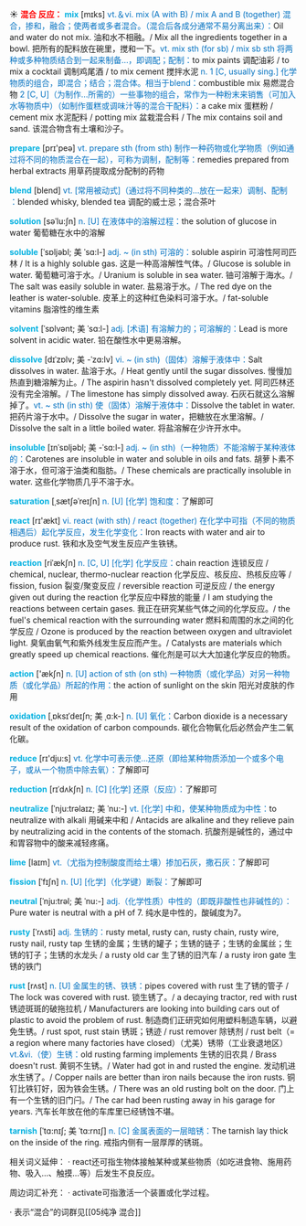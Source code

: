 ☀ <font color="red">**混合 反应：**</font>
<font color="sky blue">**mix**</font> [mɪks] 
<font color="#0070c0">vt.＆vi. mix (A with B) / mix A and B (together) 混合，掺和，融合；使两者或多者混合。（混合后各成分通常不易分离出来）：</font>Oil and water do not mix. 油和水不相融。/ Mix all the ingredients together in a bowl. 把所有的配料放在碗里，搅和一下。<font color="#0070c0">vt. mix sth (for sb) / mix sb sth 将两种或多种物质结合到一起来制备…，即调配；配制：</font>to mix paints 调配油彩 / to mix a cocktail 调制鸡尾酒 / to mix cement 搅拌水泥 <font color="#0070c0">n. 1 [C, usually sing.] 化学物质的组合，即混合；结合；混合体。相当于blend：</font>combustible mix 易燃混合物 <font color="#0070c0">2 [C, U]（为制作…所需的）一些事物的组合，常作为一种粉末来销售（可加入水等物质中）（如制作蛋糕或调味汁等的混合干配料）：</font>a cake mix 蛋糕粉 / cement mix 水泥配料 / potting mix 盆栽混合料 / The mix contains soil and sand. 该混合物含有土壤和沙子。

<font color="sky blue">**prepare**</font> [prɪ'peə] 
<font color="#0070c0">vt. prepare sth (from sth) 制作一种药物或化学物质（例如通过将不同的物质混合在一起），可称为调制，配制等：</font>remedies prepared from herbal extracts 用草药提取成分配制的药物
                     
<font color="sky blue">**blend**</font> [blend]
<font color="#0070c0">vt. [常用被动式]（通过将不同种类的…放在一起来）调制、配制 ：</font>blended whisky, blended tea 调配的威士忌；混合茶叶

<font color="sky blue">**solution**</font> [səˈlu:ʃn]
<font color="#0070c0">n. [U] 在液体中的溶解过程：</font>the solution of glucose in water 葡萄糖在水中的溶解
                
<font color="sky blue">**soluble**</font> [ˈsɒljəbl; 美 ˈsɑ:l-]
<font color="#0070c0">adj. ~ (in sth) 可溶的：</font>soluble aspirin 可溶性阿司匹林 / It is a highly soluble gas. 这是一种高溶解性气体。/ Glucose is soluble in water. 葡萄糖可溶于水。/ Uranium is soluble in sea water. 铀可溶解于海水。/ The salt was easily soluble in water. 盐易溶于水。/ The red dye on the leather is water-soluble. 皮革上的这种红色染料可溶于水。/ fat-soluble vitamins 脂溶性的维生素      
          
<font color="sky blue">**solvent**</font> [ˈsɒlvənt; 美 ˈsɑ:l-]
<font color="#0070c0">adj. [术语] 有溶解力的；可溶解的：</font>Lead is more solvent in acidic water. 铅在酸性水中更易溶解。

<font color="sky blue">**dissolve**</font> [dɪˈzɒlv; 美 -ˈzɑ:lv]
<font color="#0070c0">vi. ~ (in sth)（固体）溶解于液体中：</font>Salt dissolves in water. 盐溶于水。/ Heat gently until the sugar dissolves. 慢慢加热直到糖溶解为止。/ The aspirin hasn't dissolved completely yet. 阿司匹林还没有完全溶解。/ The limestone has simply dissolved away. 石灰石就这么溶解掉了。<font color="#0070c0">vt. ~ sth (in sth) 使（固体）溶解于液体中：</font>Dissolve the tablet in water. 把药片溶于水中。/ Dissolve the sugar in water，把糖放在水里溶解。/ Dissolve the salt in a little boiled water. 将盐溶解在少许开水中。
           
<font color="sky blue">**insoluble**</font> [ɪnˈsɒljəbl; 美 -ˈsɑ:l-]
<font color="#0070c0">adj. ~ (in sth)（一种物质）不能溶解于某种液体的：</font>Carotenes are insoluble in water and soluble in oils and fats. 胡萝卜素不溶于水，但可溶于油类和脂肪。/ These chemicals are practically insoluble in water. 这些化学物质几乎不溶于水。

 <font color="sky blue">**saturation**</font> [ˌsætʃəˈreɪʃn]
<font color="#0070c0">n. [U] [化学] 饱和度：</font>了解即可

<font color="sky blue">**react**</font> [rɪ'ækt] 
<font color="#0070c0">vi. react (with sth) / react (together) 在化学中可指（不同的物质相遇后）起化学反应，发生化学变化：</font>Iron reacts with water and air to produce rust. 铁和水及空气发生反应产生铁锈。
           
<font color="sky blue">**reaction**</font> [riˈækʃn]
<font color="#0070c0">n. [C, U] [化学] 化学反应：</font>chain reaction 连锁反应 / chemical, nuclear, thermo-nuclear reaction 化学反应、核反应、热核反应等 / fission, fusion 裂变/聚变反应 / reversible reaction 可逆反应 / the energy given out during the reaction 化学反应中释放的能量 / I am studying the reactions between certain gases. 我正在研究某些气体之间的化学反应。/ the fuel's chemical reaction with the surrounding water 燃料和周围的水之间的化学反应 / Ozone is produced by the reaction between oxygen and ultraviolet light. 臭氧由氧气和紫外线发生反应而产生。/ Catalysts are materials which greatly speed up chemical reactions. 催化剂是可以大大加速化学反应的物质。

<font color="sky blue">**action**</font> ['ækʃn] 
<font color="#0070c0">n. [U] action of sth (on sth) 一种物质（或化学品）对另一种物质（或化学品）所起的作用：</font>the action of sunlight on the skin 阳光对皮肤的作用
           
<font color="sky blue">**oxidation**</font> [ˌɒksɪˈdeɪʃn; 美 ˌɑ:k-]
<font color="#0070c0">n. [U] 氧化：</font>Carbon dioxide is a necessary result of the oxidation of carbon compounds. 碳化合物氧化后必然会产生二氧化碳。

<font color="sky blue">**reduce**</font> [rɪ'dju:s] 
<font color="#0070c0">vt. 化学中可表示使…还原（即给某种物质添加一个或多个电子，或从一个物质中除去氧）：</font>了解即可
           
<font color="sky blue">**reduction**</font> [rɪˈdʌkʃn]
<font color="#0070c0">n. [C] [化学] 还原（反应）：</font>了解即可
            
<font color="sky blue">**neutralize**</font> [ˈnju:trəlaɪz; 美 ˈnu:-]
<font color="#0070c0">vt. [化学] 中和，使某种物质成为中性：</font>to neutralize with alkali 用碱来中和 / Antacids are alkaline and they relieve pain by neutralizing acid in the contents of the stomach. 抗酸剂是碱性的，通过中和胃容物中的酸来减轻疼痛。
                      
<font color="sky blue">**lime**</font> [laɪm]
<font color="#0070c0">vt.（尤指为控制酸度而给土壤）掺加石灰，撒石灰：</font>了解即可

<font color="sky blue">**fission**</font> [ˈfɪʃn]
<font color="#0070c0">n. [U] [化学]（化学键）断裂：</font>了解即可

<font color="sky blue">**neutral**</font> [ˈnju:trəl; 美 ˈnu:-]
<font color="#0070c0">adj.（化学性质）中性的（即既非酸性也非碱性的）：</font>Pure water is neutral with a pH of 7. 纯水是中性的，酸碱度为7。            

<font color="sky blue">**rusty**</font> [ˈrʌsti]
<font color="#0070c0">adj. 生锈的：</font>rusty metal, rusty can, rusty chain, rusty wire, rusty nail, rusty tap 生锈的金属；生锈的罐子；生锈的链子；生锈的金属丝；生锈的钉子；生锈的水龙头 / a rusty old car 生了锈的旧汽车 / a rusty iron gate 生锈的铁门
                      
<font color="sky blue">**rust**</font> [rʌst]
<font color="#0070c0">n. [U] 金属生的锈、铁锈：</font>pipes covered with rust 生了锈的管子 / The lock was covered with rust. 锁生锈了。/ a decaying tractor, red with rust 锈迹斑斑的破拖拉机 / Manufacturers are looking into building cars out of plastic to avoid the problem of rust. 制造商们正研究如何用塑料制造车辆，以避免生锈。/ rust spot, rust stain 锈斑；锈迹 / rust remover 除锈剂 / rust belt（= a region where many factories have closed）（尤美）锈带（工业衰退地区）<font color="#0070c0">vt.&vi.（使）生锈：</font>old rusting farming implements 生锈的旧农具 / Brass doesn't rust. 黄铜不生锈。/ Water had got in and rusted the engine. 发动机进水生锈了。/ Copper nails are better than iron nails because the iron rusts. 铜钉比铁钉好，因为铁会生锈。/ There was an old rusting bolt on the door. 门上有一个生锈的旧门闩。/ The car had been rusting away in his garage for years. 汽车长年放在他的车库里已经锈蚀不堪。

<font color="sky blue">**tarnish**</font> [ˈtɑ:nɪʃ; 美 ˈtɑ:rnɪʃ]
<font color="#0070c0">n. [C] 金属表面的一层暗锈：</font>The tarnish lay thick on the inside of the ring. 戒指内侧有一层厚厚的锈斑。
          
相关词义延伸：
· react还可指生物体接触某种或某些物质（如吃进食物、施用药物、吸入…、触摸…等）后发生不良反应。
           
周边词汇补充：
· activate可指激活一个装置或化学过程。

· 表示“混合”的词群见[[05纯净 混合]]

